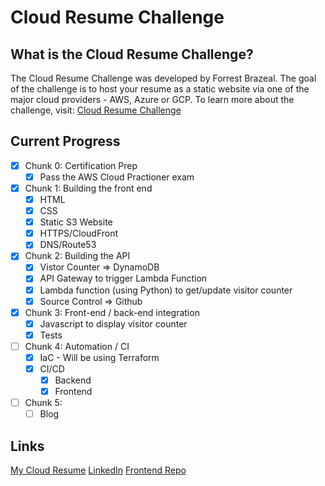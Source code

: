 # Cloud Resume Challenge

## What is the Cloud Resume Challenge?
The Cloud Resume Challenge was developed by Forrest Brazeal. The goal of the challenge is to host your resume as a static website via one of the major cloud providers - AWS, Azure or GCP. To learn more about the challenge, visit: [Cloud Resume Challenge](https://cloudresumechallenge.dev)

## Current Progress
 - [X] Chunk 0: Certification Prep
    - [X] Pass the AWS Cloud Practioner exam
 - [X] Chunk 1: Building the front end
    - [X] HTML
    - [X] CSS
    - [X] Static S3 Website
    - [X] HTTPS/CloudFront
    - [X] DNS/Route53
 - [X] Chunk 2: Building the API
    - [X] Vistor Counter => DynamoDB
    - [X] API Gateway to trigger Lambda Function
    - [X] Lambda function (using Python) to get/update visitor counter
    - [X] Source Control => Github
 - [X] Chunk 3: Front-end / back-end integration
    - [X] Javascript to display visitor counter
    - [X] Tests
 - [ ] Chunk 4: Automation / CI
    - [X] IaC - Will be using Terraform
    - [X] CI/CD
        - [X] Backend
        - [X] Frontend
 - [ ] Chunk 5:
    - [ ] Blog

## Links
[My Cloud Resume](https://www.toyokocuthbert.com)
[LinkedIn](https://www.linkedin.com/in/toyokocuthbert/)
[Frontend Repo](https://github.com/y0k0r/crc-aws-frontend)
